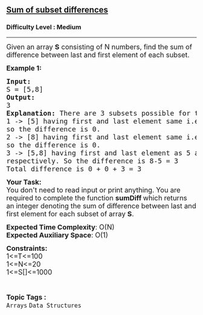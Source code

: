 <h2><a href="https://www.geeksforgeeks.org/problems/sum-of-subset-differences/1?page=1&difficulty=Medium&status=unsolved&sortBy=difficulty">Sum of subset differences</a></h2><h3>Difficulty Level : Medium</h3><hr><div class="problems_problem_content__Xm_eO"><p><span style="font-size: 18px;">Given an array <strong>S</strong> consisting of N&nbsp;numbers, find the sum of difference between last and first element of each subset.</span></p>
<p><span style="font-size: 18px;"><strong>Example 1:</strong></span></p>
<pre><span style="font-size: 18px;"><strong>Input:
</strong>S = [5,8]
<strong>Output: 
</strong>3<strong>
Explanation: </strong>There are 3 subsets possible for the given array S.
1 -&gt; [5] having first and last element same i.e. 5
so the difference is 0.
2 -&gt; [8] having first and last element same i.e. 8
so the difference is 0.
3 -&gt; [5,8] having first and last element as 5 and 8
respectively. So the difference is 8-5 = 3
Total difference is 0 + 0 + 3 = 3
</span></pre>
<p><span style="font-size: 18px;"><strong>Your Task:</strong><br>You don't need to read input or print anything.&nbsp;You are required to complete the function&nbsp;<strong>sumDiff </strong>which returns an integer denoting the sum of difference between last and first element for each subset of array <strong>S</strong>.</span></p>
<p><span style="font-size: 18px;"><strong>Expected Time Complexity</strong>: O(N)<br><strong>Expected Auxiliary Space</strong>: O(1)</span></p>
<p><span style="font-size: 18px;"><strong>Constraints:</strong><br>1&lt;=T&lt;=100<br>1&lt;=N&lt;=20<br>1&lt;=S[]&lt;=1000</span></p></div><br><p><span style=font-size:18px><strong>Topic Tags : </strong><br><code>Arrays</code>&nbsp;<code>Data Structures</code>&nbsp;